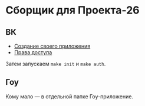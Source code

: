 # Сборщик для Проекта-26

## ВК

* [Создание своего приложения](https://vk.com/apps?act=manage)
* [Права доступа](https://vk.com/dev/permissions)

Затем запускаем `make init` и `make auth`.

## Гоу

Кому мало — в отдельной папке Гоу-приложение.
